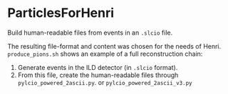 # ParticlesForHenri

Build human-readable files from events in an `.slcio` file.

The resulting file-format and content was chosen for the needs of Henri.
`produce_pions.sh` shows an example of a full reconstruction chain:

1. Generate events in the ILD detector (in `.slcio` format).
2. From this file, create the human-readable files through `pylcio_powered_2ascii.py`.
or `pylcio_powered_2ascii_v3.py`
